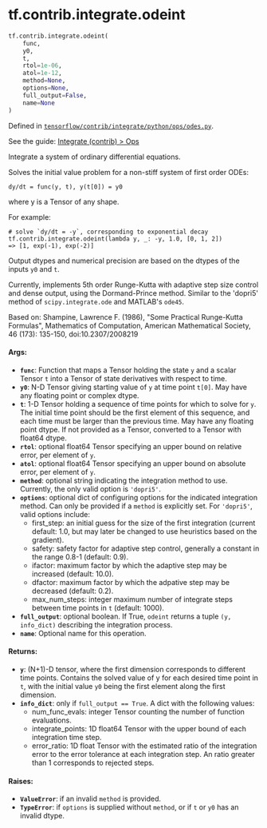<div itemscope itemtype="http://developers.google.com/ReferenceObject">
<meta itemprop="name" content="tf.contrib.integrate.odeint" />
<meta itemprop="path" content="Stable" />
</div>

# tf.contrib.integrate.odeint

``` python
tf.contrib.integrate.odeint(
    func,
    y0,
    t,
    rtol=1e-06,
    atol=1e-12,
    method=None,
    options=None,
    full_output=False,
    name=None
)
```



Defined in [`tensorflow/contrib/integrate/python/ops/odes.py`](https://www.tensorflow.org/code/tensorflow/contrib/integrate/python/ops/odes.py).

See the guide: [Integrate (contrib) > Ops](../../../../../api_guides/python/contrib.integrate.md#Ops)

Integrate a system of ordinary differential equations.

Solves the initial value problem for a non-stiff system of first order ODEs:

  ```
  dy/dt = func(y, t), y(t[0]) = y0
  ```

where y is a Tensor of any shape.

For example:

  ```
  # solve `dy/dt = -y`, corresponding to exponential decay
  tf.contrib.integrate.odeint(lambda y, _: -y, 1.0, [0, 1, 2])
  => [1, exp(-1), exp(-2)]
  ```

Output dtypes and numerical precision are based on the dtypes of the inputs
`y0` and `t`.

Currently, implements 5th order Runge-Kutta with adaptive step size control
and dense output, using the Dormand-Prince method. Similar to the 'dopri5'
method of `scipy.integrate.ode` and MATLAB's `ode45`.

Based on: Shampine, Lawrence F. (1986), "Some Practical Runge-Kutta Formulas",
Mathematics of Computation, American Mathematical Society, 46 (173): 135-150,
doi:10.2307/2008219

#### Args:

* <b>`func`</b>: Function that maps a Tensor holding the state `y` and a scalar Tensor
    `t` into a Tensor of state derivatives with respect to time.
* <b>`y0`</b>: N-D Tensor giving starting value of `y` at time point `t[0]`. May
    have any floating point or complex dtype.
* <b>`t`</b>: 1-D Tensor holding a sequence of time points for which to solve for
    `y`. The initial time point should be the first element of this sequence,
    and each time must be larger than the previous time. May have any floating
    point dtype. If not provided as a Tensor, converted to a Tensor with
    float64 dtype.
* <b>`rtol`</b>: optional float64 Tensor specifying an upper bound on relative error,
    per element of `y`.
* <b>`atol`</b>: optional float64 Tensor specifying an upper bound on absolute error,
    per element of `y`.
* <b>`method`</b>: optional string indicating the integration method to use. Currently,
    the only valid option is `'dopri5'`.
* <b>`options`</b>: optional dict of configuring options for the indicated integration
    method. Can only be provided if a `method` is explicitly set. For
    `'dopri5'`, valid options include:
    * first_step: an initial guess for the size of the first integration
      (current default: 1.0, but may later be changed to use heuristics based
      on the gradient).
    * safety: safety factor for adaptive step control, generally a constant
      in the range 0.8-1 (default: 0.9).
    * ifactor: maximum factor by which the adaptive step may be increased
      (default: 10.0).
    * dfactor: maximum factor by which the adpative step may be decreased
      (default: 0.2).
    * max_num_steps: integer maximum number of integrate steps between time
      points in `t` (default: 1000).
* <b>`full_output`</b>: optional boolean. If True, `odeint` returns a tuple
    `(y, info_dict)` describing the integration process.
* <b>`name`</b>: Optional name for this operation.


#### Returns:

* <b>`y`</b>: (N+1)-D tensor, where the first dimension corresponds to different
    time points. Contains the solved value of y for each desired time point in
    `t`, with the initial value `y0` being the first element along the first
    dimension.
* <b>`info_dict`</b>: only if `full_output == True`. A dict with the following values:
    * num_func_evals: integer Tensor counting the number of function
      evaluations.
    * integrate_points: 1D float64 Tensor with the upper bound of each
      integration time step.
    * error_ratio: 1D float Tensor with the estimated ratio of the integration
      error to the error tolerance at each integration step. An ratio greater
      than 1 corresponds to rejected steps.


#### Raises:

* <b>`ValueError`</b>: if an invalid `method` is provided.
* <b>`TypeError`</b>: if `options` is supplied without `method`, or if `t` or `y0` has
    an invalid dtype.